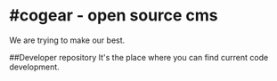 #cogear - open source cms
=========================
We are trying to make our best. 

##Developer repository
It's the place where you can find current code development.
